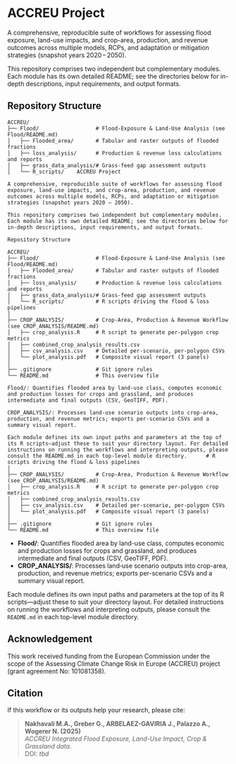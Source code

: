 # ACCREU Project

A comprehensive, reproducible suite of workflows for assessing flood exposure, land-use impacts, and crop-area, production, and revenue outcomes across multiple models, RCPs, and adaptation or mitigation strategies (snapshot years 2020 – 2050).

This repository comprises two independent but complementary modules. Each module has its own detailed README; see the directories below for in-depth descriptions, input requirements, and output formats.

## Repository Structure

```
ACCREU/
├── Flood/                  # Flood-Exposure & Land-Use Analysis (see Flood/README.md)
│   ├── Flooded_area/       # Tabular and raster outputs of flooded fractions
│   ├── loss_analysis/      # Production & revenue loss calculations and reports
│   ├── grass_data_analysis/# Grass-feed gap assessment outputs
│   └── R_scripts/    ACCREU Project

A comprehensive, reproducible suite of workflows for assessing flood exposure, land-use impacts, and crop-area, production, and revenue outcomes across multiple models, RCPs, and adaptation or mitigation strategies (snapshot years 2020 – 2050).

This repository comprises two independent but complementary modules. Each module has its own detailed README; see the directories below for in-depth descriptions, input requirements, and output formats.

Repository Structure

ACCREU/
├── Flood/                  # Flood-Exposure & Land-Use Analysis (see Flood/README.md)
│   ├── Flooded_area/       # Tabular and raster outputs of flooded fractions
│   ├── loss_analysis/      # Production & revenue loss calculations and reports
│   ├── grass_data_analysis/# Grass-feed gap assessment outputs
│   └── R_scripts/          # R scripts driving the flood & loss pipelines
│
├── CROP_ANALYSIS/          # Crop-Area, Production & Revenue Workflow (see CROP_ANALYSIS/README.md)
│   ├── crop_analysis.R     # R script to generate per-polygon crop metrics
│   ├── combined_crop_analysis_results.csv
│   ├── csv_analysis.csv    # Detailed per-scenario, per-polygon CSVs
│   └── plot_analysis.pdf   # Composite visual report (3 panels)
│
├── .gitignore              # Git ignore rules
└── README.md               # This overview file

Flood/: Quantifies flooded area by land-use class, computes economic and production losses for crops and grassland, and produces intermediate and final outputs (CSV, GeoTIFF, PDF).

CROP_ANALYSIS/: Processes land‐use scenario outputs into crop-area, production, and revenue metrics; exports per-scenario CSVs and a summary visual report.

Each module defines its own input paths and parameters at the top of its R scripts—adjust these to suit your directory layout. For detailed instructions on running the workflows and interpreting outputs, please consult the README.md in each top-level module directory.      # R scripts driving the flood & loss pipelines
│
├── CROP_ANALYSIS/          # Crop-Area, Production & Revenue Workflow (see CROP_ANALYSIS/README.md)
│   ├── crop_analysis.R     # R script to generate per-polygon crop metrics
│   ├── combined_crop_analysis_results.csv
│   ├── csv_analysis.csv    # Detailed per-scenario, per-polygon CSVs
│   └── plot_analysis.pdf   # Composite visual report (3 panels)
│
├── .gitignore              # Git ignore rules
└── README.md               # This overview file
```

- **Flood/**: Quantifies flooded area by land-use class, computes economic and production losses for crops and grassland, and produces intermediate and final outputs (CSV, GeoTIFF, PDF).
- **CROP\_ANALYSIS/**: Processes land‐use scenario outputs into crop-area, production, and revenue metrics; exports per-scenario CSVs and a summary visual report.

Each module defines its own input paths and parameters at the top of its R scripts—adjust these to suit your directory layout. For detailed instructions on running the workflows and interpreting outputs, please consult the `README.md` in each top-level module directory.


## Acknowledgement

This work received funding from the European Commission under the scope of the Assessing Climate Change Risk in Europe (ACCREU) project (grant agreement No: 101081358).

## Citation

If this workflow or its outputs help your research, please cite:

> **Nakhavali M.A., Greber G., ARBELAEZ-GAVIRIA J., Palazzo A., Wogerer N. (2025)**  
> *ACCREU Integrated Flood Exposure, Land-Use Impact, Crop & Grassland data*.  
> DOI: *tbd*



